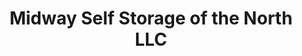 ---
title: "Midway Self Storage of the North LLC"
url: /eagle-river/midway-self-storage-of-the-north-llc/
shop: storage rental
---